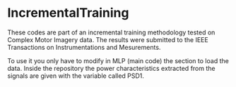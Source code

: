 # IncrementalTraining

These codes are part of an incremental training methodology tested on Complex Motor Imagery data. The results were submitted to the IEEE Transactions on Instrumentations and Mesurements.

To use it you only have to modify in MLP (main code) the section to load the data. Inside the repository the power characteristics extracted from the signals are given with the variable called PSD1.
